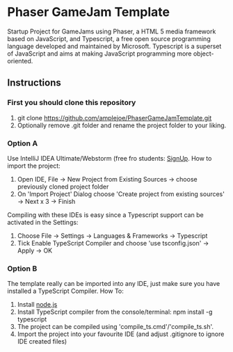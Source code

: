 # Phaser GameJam Template

Startup Project for GameJams using Phaser, a HTML 5 media framework based on JavaScript, and Typescript, a free open source programming language developed and maintained by Microsoft. Typescript is a superset of JavaScript and aims at making JavaScript programming more object-oriented. 

## Instructions

### First you should clone this repository 

1. git clone https://github.com/amplejoe/PhaserGameJamTemplate.git
2. Optionally remove .git folder and rename the project folder to your liking.


### Option A 

Use IntelliJ IDEA Ultimate/Webstorm (free fro students: [SignUp](https://www.jetbrains.com/student/). How to import the project:

1. Open IDE, File -> New Project from Existing Sources -> choose previously cloned project folder
2. On 'Import Project' Dialog choose 'Create project from existing sources' -> Next  x 3 -> Finish
 
Compiling with these IDEs is easy since a Typescript support can be activated in the Settings: 

1. Choose File -> Settings -> Languages & Frameworks -> Typescript
2. Tick Enable TypeScript Compiler and choose 'use tsconfig.json' -> Apply -> OK

### Option B

The template really can be imported into any IDE, just make sure you have installed a TypeScript Compiler. How To: 
1. Install [node.js](https://nodejs.org/en/)
2. Install TypeScript compiler from the console/terminal: npm install -g typescript  
3. The project can be compiled using 'compile_ts.cmd'/'compile_ts.sh'.
4. Import the project into your favourite IDE (and adjust .gitignore to ignore IDE created files)

